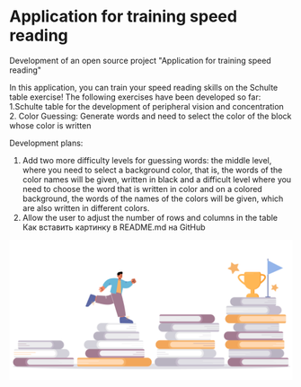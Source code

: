 #  Application for training speed reading
Development of an open source project "Application for training speed reading"

In this application, you can train your speed reading skills on the Schulte table exercise!
The following exercises have been developed so far:
  1.Schulte table for the development of peripheral vision and concentration
  2. Color Guessing: Generate words and need to select the color of the block whose color is written
 
Development plans:
  1. Add two more difficulty levels for guessing words: the middle level, where you need to select a background color, that is, the words of the color names will be given, written in black and a difficult level where you need to choose the word that is written in color and on a colored background, the words of the names of the colors will be given, which are also written in different colors.
  2. Allow the user to adjust the number of rows and columns in the table
Как вставить картинку в README.md на GitHub


![Image alt](https://github.com/JuliaDrama/Application-for-speed-reading/blob/main/2204_w037_n003_298b_p1_298.jpg)

